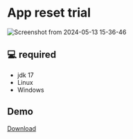 # App reset trial
![Screenshot from 2024-05-13 15-36-46](https://github.com/XGilmar/JetBrains-reset-trial-app/assets/86094668/a1fd23ff-209b-4e43-8b0f-8d902f3274f6)

## 💻 required
- jdk 17
- Linux
- Windows

## Demo
[Download](target/reset-trial-app-1.0-jar-with-dependencies.jar?raw=true)
